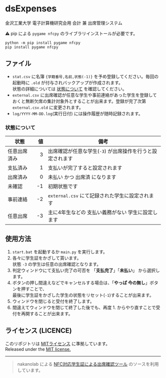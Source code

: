 # dsExpenses
金沢工業大学 電子計算機研究会用 会計 兼 出席管理システム

:warning: pip による `pygame nfcpy` のライブラリインストールが必要です。
```
python -m pip install pygame nfcpy
pip install pygame nfcpy
```


## ファイル
+ `stat.csv` に名簿 `{学籍番号,名前,状態(-1)}` を予め登録してください。毎回の起動時に `.old` が付与されバックアップが作成されます。<br>状態の詳細については [状態について](#状態について) を確認してください。
+ `external.csv` に出席確認が任意な学生や事前連絡があった学生を登録しておくと無断欠席の集計対象外とすることが出来ます。登録が完了次第 `external.csv.old` に変更されます。
+ `log/YYYY-MM-DD.log`(実行日付) には操作履歴が随時記録されます。
### 状態について
| 状態 | 値 | 備考 |
|-|-:|-|
| 任意出席済み | 3 | 出席確認が任意な学生(`-3`) が出席操作を行うと設定されます |
| 支払済み | 1 | 支払いが完了すると設定されます |
| 出席済み | 0 | 未払い かつ 出席済 になります |
| 未確認 | -1 | 初期状態です |
| 事前連絡 | -2 | `external.csv` にて記録された学生に設定されます |
| 任意出席 | -3 | 主に4年生などの 支払い義務がない 学生に設定します |


## 使用方法
1. `start.bat` を起動するか `main.py` を実行します。
2. 各々に学生証をかざして貰います。<br>
    状態 `-3` の学生は任意の出席確認となります。
3. 判定ウィンドウにて支払い完了の可否を 「**支払完了**」「**未払い**」 から選択します。
4. ボタンの押し間違えなどでキャンセルする場合は、「**やっぱ 今の無し**」ボタンを押すことで、<br>
    最後に学生証をかざした学生の状態をリセット(`-1`)することが出来ます。
5. ウィンドウを閉じると受付を終了します。
6. 間違えてウィンドウを閉じて終了した後でも、再度 1. からやり直すことで受付を再開することが出来ます。

## ライセンス (LICENCE)
このリポジトリは [MITライセンス](./LICENSE) に準拠しています。<br>
Released under the [MIT license.](./LICENSE)

***
> nakanolab による [NFC対応学生証による出席確認ツール](https://github.com/nakanolab/nfc-attendance) のソースを利用しています。
